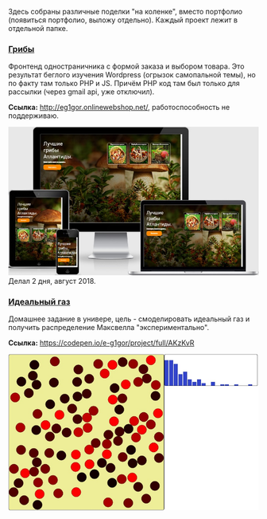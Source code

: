 
Здесь собраны различные поделки "на коленке", вместо портфолио (появиться портфолио, выложу отдельно). Каждый проект лежит в отдельной папке.

### [Грибы](https://github.com/e-g1gor/demo/tree/master/griby)

Фронтенд одностраничника с формой заказа и выбором товара. Это результат беглого изучения Wordpress (огрызок самопальной темы), но по факту там только PHP и JS. Причём PHP код там был только для рассылки (через gmail api, уже отключил).

**Ссылка:** http://eg1gor.onlinewebshop.net/, работоспособность не поддерживаю.

![Скриншот](https://raw.githubusercontent.com/e-g1gor/demo/master/griby/screen.jpg)
Делал 2 дня, август 2018.

### [Идеальный газ](https://codepen.io/e-g1gor/project/editor/AKzKvR)

Домашнее задание в универе, цель - смоделировать идеальный газ и получить распределение Максвелла "экспериментально".

**Ссылка:** https://codepen.io/e-g1gor/project/full/AKzKvR

![Скриншот](https://raw.githubusercontent.com/e-g1gor/demo/master/maxwell/screen.jpg)